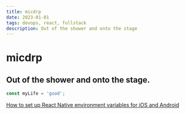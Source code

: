 ```yaml
---
title: micdrp
date: 2023-01-01
tags: devops, react, fullstack
description: Out of the shower and onto the stage
---
```

# micdrp
## Out of the shower and onto the stage.

``` typescript
const myLife = 'good';
```

[How to set up React Native environment variables for iOS and Android](https://ryer.io/learning/react-native-env-vars)
